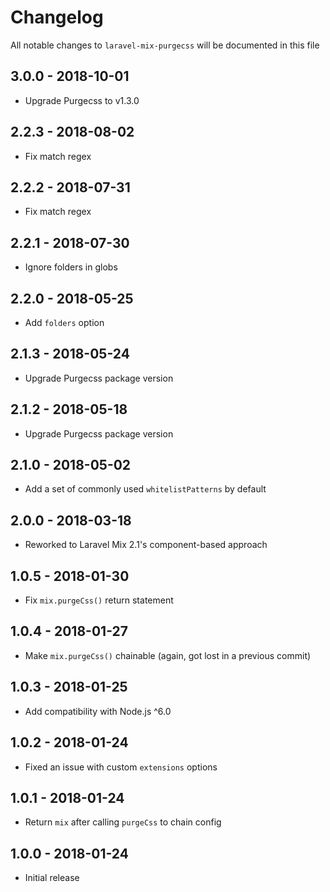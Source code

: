 # Changelog

All notable changes to `laravel-mix-purgecss` will be documented in this file

## 3.0.0 - 2018-10-01
- Upgrade Purgecss to v1.3.0

## 2.2.3 - 2018-08-02
- Fix match regex

## 2.2.2 - 2018-07-31
- Fix match regex

## 2.2.1 - 2018-07-30
- Ignore folders in globs

## 2.2.0 - 2018-05-25
- Add `folders` option

## 2.1.3 - 2018-05-24
- Upgrade Purgecss package version

## 2.1.2 - 2018-05-18
- Upgrade Purgecss package version

## 2.1.0 - 2018-05-02
- Add a set of commonly used `whitelistPatterns` by default

## 2.0.0 - 2018-03-18
- Reworked to Laravel Mix 2.1's component-based approach

## 1.0.5 - 2018-01-30
- Fix `mix.purgeCss()` return statement

## 1.0.4 - 2018-01-27
- Make `mix.purgeCss()` chainable (again, got lost in a previous commit)

## 1.0.3 - 2018-01-25
- Add compatibility with Node.js ^6.0

## 1.0.2 - 2018-01-24
- Fixed an issue with custom `extensions` options

## 1.0.1 - 2018-01-24
- Return `mix` after calling `purgeCss` to chain config

## 1.0.0 - 2018-01-24
- Initial release
